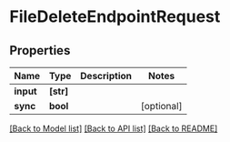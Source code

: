 # FileDeleteEndpointRequest


## Properties

Name | Type | Description | Notes
------------ | ------------- | ------------- | -------------
**input** | **[str]** |  | 
**sync** | **bool** |  | [optional] 

[[Back to Model list]](../#documentation-for-models) [[Back to API list]](../#documentation-for-api-endpoints) [[Back to README]](../)


